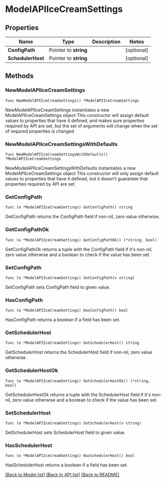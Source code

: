 # ModelAPIIceCreamSettings

## Properties

Name | Type | Description | Notes
------------ | ------------- | ------------- | -------------
**ConfigPath** | Pointer to **string** |  | [optional] 
**SchedulerHost** | Pointer to **string** |  | [optional] 

## Methods

### NewModelAPIIceCreamSettings

`func NewModelAPIIceCreamSettings() *ModelAPIIceCreamSettings`

NewModelAPIIceCreamSettings instantiates a new ModelAPIIceCreamSettings object
This constructor will assign default values to properties that have it defined,
and makes sure properties required by API are set, but the set of arguments
will change when the set of required properties is changed

### NewModelAPIIceCreamSettingsWithDefaults

`func NewModelAPIIceCreamSettingsWithDefaults() *ModelAPIIceCreamSettings`

NewModelAPIIceCreamSettingsWithDefaults instantiates a new ModelAPIIceCreamSettings object
This constructor will only assign default values to properties that have it defined,
but it doesn't guarantee that properties required by API are set

### GetConfigPath

`func (o *ModelAPIIceCreamSettings) GetConfigPath() string`

GetConfigPath returns the ConfigPath field if non-nil, zero value otherwise.

### GetConfigPathOk

`func (o *ModelAPIIceCreamSettings) GetConfigPathOk() (*string, bool)`

GetConfigPathOk returns a tuple with the ConfigPath field if it's non-nil, zero value otherwise
and a boolean to check if the value has been set.

### SetConfigPath

`func (o *ModelAPIIceCreamSettings) SetConfigPath(v string)`

SetConfigPath sets ConfigPath field to given value.

### HasConfigPath

`func (o *ModelAPIIceCreamSettings) HasConfigPath() bool`

HasConfigPath returns a boolean if a field has been set.

### GetSchedulerHost

`func (o *ModelAPIIceCreamSettings) GetSchedulerHost() string`

GetSchedulerHost returns the SchedulerHost field if non-nil, zero value otherwise.

### GetSchedulerHostOk

`func (o *ModelAPIIceCreamSettings) GetSchedulerHostOk() (*string, bool)`

GetSchedulerHostOk returns a tuple with the SchedulerHost field if it's non-nil, zero value otherwise
and a boolean to check if the value has been set.

### SetSchedulerHost

`func (o *ModelAPIIceCreamSettings) SetSchedulerHost(v string)`

SetSchedulerHost sets SchedulerHost field to given value.

### HasSchedulerHost

`func (o *ModelAPIIceCreamSettings) HasSchedulerHost() bool`

HasSchedulerHost returns a boolean if a field has been set.


[[Back to Model list]](../README.md#documentation-for-models) [[Back to API list]](../README.md#documentation-for-api-endpoints) [[Back to README]](../README.md)


